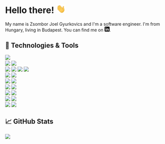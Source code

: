 # Hello there! <img src="https://raw.githubusercontent.com/zsomborjoel/zsomborjoel/master/wave.gif" width="30">

My name is Zsombor Joel Gyurkovics and I'm a software engineer. I'm from Hungary, living in Budapest. You can find me on [![LinkedIn][3.2]][3].


## 🔧 Technologies & Tools
![](https://img.shields.io/badge/OS-Linux-informational?style=flat&logo=linux&logoColor=white&color=2bbc8a)\
![](https://img.shields.io/badge/Editor-IntelliJ_IDEA-informational?style=flat&logo=intellij-idea&logoColor=white&color=2bbc8a)
![](https://img.shields.io/badge/Editor-Visual_Studio_Code-informational?style=flat&logo=visual-studio-code&logoColor=white&color=2bbc8a)\
![](https://img.shields.io/badge/Code-Java-informational?style=flat&logo=java&logoColor=white&color=2bbc8a)
![](https://img.shields.io/badge/Code-Python-informational?style=flat&logo=python&logoColor=white&color=2bbc8a)
![](https://img.shields.io/badge/Code-TypeScript-informational?style=flat&logo=typescript&logoColor=white&color=2bbc8a)
![](https://img.shields.io/badge/Code-SQL-informational?style=flat&logo=mysql&logoColor=white&color=2bbc8a)\
![](https://img.shields.io/badge/Framework-Spring-informational?style=flat&logo=spring&logoColor=white&color=2bbc8a)
![](https://img.shields.io/badge/Framework-React-informational?style=flat&logo=react&logoColor=white&color=2bbc8a)\
![](https://img.shields.io/badge/Database-PostgreSQL-informational?style=flat&logo=postgresql&logoColor=white&color=2bbc8a)
![](https://img.shields.io/badge/Database-Elasticsearch-informational?style=flat&logo=elasticsearch&logoColor=white&color=2bbc8a)\
![](https://img.shields.io/badge/Messaging-Apache_Kafka-informational?style=flat&logo=apache-kafka&logoColor=white&color=2bbc8a)
![](https://img.shields.io/badge/Messaging-IBM_MQ-informational?style=flat&logo=ibm&logoColor=white&color=2bbc8a)\
![](https://img.shields.io/badge/Containerization-Docker-informational?style=flat&logo=docker&logoColor=white&color=2bbc8a)
![](https://img.shields.io/badge/Containerization-Kubernetes-informational?style=flat&logo=kubernetes&logoColor=white&color=2bbc8a)\
![](https://img.shields.io/badge/CI/CD-Azure_DevOps-informational?style=flat&logo=azure-devops&logoColor=white&color=2bbc8a)
![](https://img.shields.io/badge/CI/CD-GitLab_CI/CD-informational?style=flat&logo=gitlab&logoColor=white&color=2bbc8a)\
![](https://img.shields.io/badge/Cloud-Amazon_Web_Services-informational?style=flat&logo=amazon&logoColor=white&color=2bbc8a)
![](https://img.shields.io/badge/Cloud-Microsoft_Azure-informational?style=flat&logo=microsoft&logoColor=white&color=2bbc8a)

## &#x1f4c8; GitHub Stats
<!-- stats -->
<a href="https://github.com/zsomborjoel/zsomborjoel">
  <img align="center" src="https://github-readme-stats.vercel.app/api/top-langs/?username=zsomborjoel&hide=html,tex&title_color=ffffff&text_color=c9cacc&icon_color=2bbc8a&bg_color=1d1f21" />
</a>


<!-- links to social media icons -->

<!-- icons with padding -->

[1.1]: http://i.imgur.com/tXSoThF.png (twitter icon with padding)
[2.1]: http://i.imgur.com/0o48UoR.png (github icon with padding)

<!-- icons without padding -->

[2.2]: http://i.imgur.com/9I6NRUm.png (github icon without padding)
[3.2]: https://raw.githubusercontent.com/zsomborjoel/zsomborjoel/master/linkedin-3-16.png (LinkedIn icon without padding)


<!-- links to your social media accounts -->

[2]: https://github.com/zsomborjoel
[3]: https://www.linkedin.com/in/zsombor-joel-gyurkovics/


<!-- Resources -->
<!-- Icons: https://simpleicons.org/ -->
<!-- GitHub Stats: https://github.com/anuraghazra/github-readme-stats -->
<!-- Emojis: https://emojipedia.org/emoji/ -->
<!-- HTML Emojis: https://www.fileformat.info/index.htm -->
<!-- Shields: https://shields.io/ -->
<!-- Awesome GitHub Profile README: https://github.com/abhisheknaiidu/awesome-github-profile-readme -->
